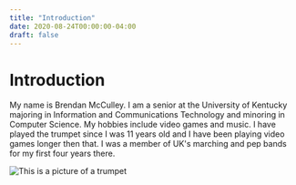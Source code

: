 ```yaml
---
title: "Introduction"
date: 2020-08-24T00:00:00-04:00
draft: false
---
```


Introduction
============

My name is Brendan McCulley. I am a senior at the University of Kentucky majoring in Information and Communications Technology and minoring in Computer Science. My hobbies include video games and music. I have played the trumpet since I was 11 years old and I have been playing video games longer then that. I was a member of UK's marching and pep bands for my first four years there.

![This is a picture of a trumpet](https://friendly-williams-8d1370.netlify.app/ICT302Pic.jpg)

